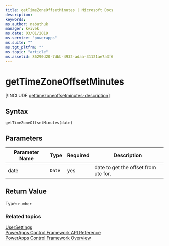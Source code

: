 ```yaml
---
title: getTimeZoneOffsetMinutes | Microsoft Docs
description: 
keywords:
ms.author: nabuthuk
manager: kvivek
ms.date: 03/01/2019
ms.service: "powerapps"
ms.suite: ""
ms.tgt_pltfrm: ""
ms.topic: "article"
ms.assetid: 86290d20-7dbb-4932-adaa-31121ae7a3f6
---
```


# getTimeZoneOffsetMinutes

[!INCLUDE [gettimezoneoffsetminutes-description](includes/gettimezoneoffsetminutes-description.md)]

## Syntax

`getTimeZoneOffsetMinutes(date)`

## Parameters

| Parameter Name|Type|Required|Description|
| ------------- |----|--------|-----------|
|date|`Date`|yes|date to get the offset from utc for.|

## Return Value

Type: `number`

### Related topics

[UserSettings](../usersettings.md)<br />
[PowerApps Control Framework API Reference](../index.md)<br />
[PowerApps Control Framework Overview](../../overview.md)<br />
